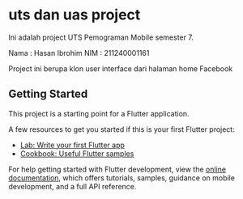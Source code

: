 # uts dan uas project

Ini adalah project UTS Pemograman Mobile semester 7. 

Nama : Hasan Ibrohim
NIM  : 211240001161

Project ini berupa klon user interface dari halaman home Facebook  

## Getting Started

This project is a starting point for a Flutter application.  

A few resources to get you started if this is your first Flutter project:

* [Lab: Write your first Flutter app](https://docs.flutter.dev/get-started/codelab)
* [Cookbook: Useful Flutter samples](https://docs.flutter.dev/cookbook)

For help getting started with Flutter development, view the [online documentation](https://docs.flutter.dev/), which offers tutorials, samples, guidance on mobile development, and a full API reference.
